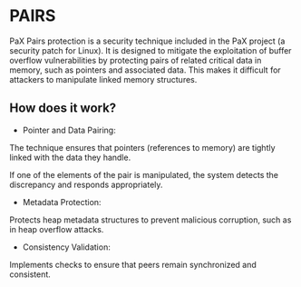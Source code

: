 # PAIRS

PaX Pairs protection is a security technique included in the PaX project (a security patch for Linux). It is designed to mitigate the exploitation of buffer overflow vulnerabilities by protecting pairs of related critical data in memory, such as pointers and associated data. This makes it difficult for attackers to manipulate linked memory structures.

## How does it work?

* Pointer and Data Pairing:

The technique ensures that pointers (references to memory) are tightly linked with the data they handle.

If one of the elements of the pair is manipulated, the system detects the discrepancy and responds appropriately.

* Metadata Protection:

Protects heap metadata structures to prevent malicious corruption, such as in heap overflow attacks.

* Consistency Validation:

Implements checks to ensure that peers remain synchronized and consistent.